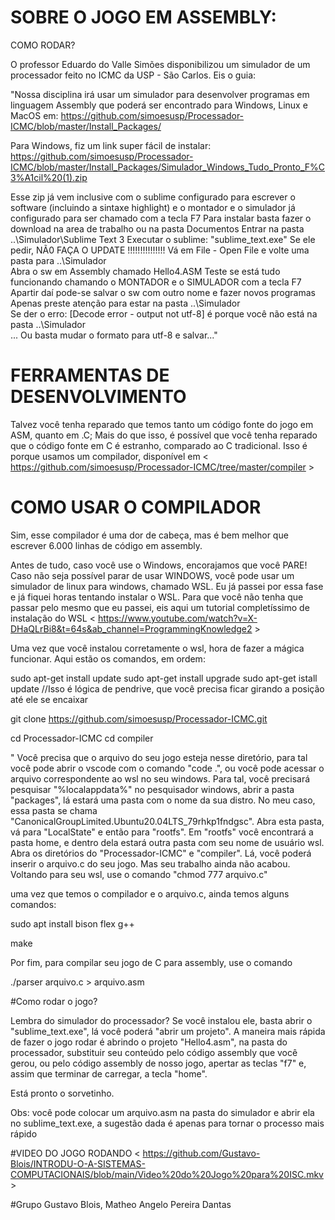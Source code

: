# SOBRE O JOGO EM ASSEMBLY:

COMO RODAR?

O professor Eduardo do Valle Simões disponibilizou um simulador de um processador feito no ICMC da USP - São Carlos. Eis o guia:


"Nossa disciplina irá usar um simulador para desenvolver programas em linguagem Assembly que poderá ser encontrado para Windows, Linux e MacOS em: https://github.com/simoesusp/Processador-ICMC/blob/master/Install_Packages/

Para Windows, fiz um link super fácil de instalar: https://github.com/simoesusp/Processador-ICMC/blob/master/Install_Packages/Simulador_Windows_Tudo_Pronto_F%C3%A1cil%20(1).zip

Esse zip já vem inclusive com o sublime configurado para escrever o software (incluindo a sintaxe highlight) e o montador e o simulador já configurado para ser chamado com a tecla F7
Para instalar basta fazer o download na area de trabalho ou na pasta Documentos
Entrar na pasta ..\Simulador\Sublime Text 3
Executar o sublime: "sublime_text.exe"
Se ele pedir, NÃ0 FAÇA O UPDATE !!!!!!!!!!!!!!!
Vá em File - Open File e volte uma pasta para ..\Simulador\
Abra o sw em Assembly chamado Hello4.ASM
Teste se está tudo funcionando chamando o MONTADOR e o SIMULADOR com a tecla F7
Apartir daí pode-se salvar o sw com outro nome e fazer novos programas
Apenas preste atenção para estar na pasta ..\Simulador\
Se der o erro: [Decode error - output not utf-8] é porque você não está na pasta ..\Simulador\
... Ou basta mudar o formato para utf-8 e salvar..."


# FERRAMENTAS DE DESENVOLVIMENTO

Talvez você tenha reparado que temos tanto um código fonte do jogo em ASM, quanto em .C; Mais do que isso, é possível que você tenha reparado que o código fonte em C é estranho, comparado ao C tradicional. Isso é porque usamos um compilador, disponível em  < https://github.com/simoesusp/Processador-ICMC/tree/master/compiler >


# COMO USAR O COMPILADOR

Sim, esse compilador é uma dor de cabeça, mas é bem melhor que escrever 6.000 linhas de código em assembly.

Antes de tudo, caso você use o Windows, encorajamos que você PARE! Caso não seja possível parar de usar WINDOWS, você pode usar um simulador de linux para windows, chamado WSL. Eu já passei por essa fase e já fiquei horas tentando instalar o WSL. Para que você não tenha que passar pelo mesmo que eu passei, eis aqui um tutorial completíssimo de instalação do WSL < https://www.youtube.com/watch?v=X-DHaQLrBi8&t=64s&ab_channel=ProgrammingKnowledge2 >

Uma vez que você instalou corretamente o wsl, hora de fazer a mágica funcionar. Aqui estão os comandos, em ordem:

sudo apt-get install update
sudo apt-get install upgrade
sudo apt-get istall update         //Isso é lógica de pendrive, que você precisa ficar girando a posição até ele se encaixar

git clone https://github.com/simoesusp/Processador-ICMC.git

cd Processador-ICMC
cd compiler




" Você precisa que o arquivo do seu jogo esteja nesse diretório, para tal você pode abrir o vscode com o comando "code .", ou você pode acessar o arquivo correspondente ao wsl no seu windows. Para tal, você precisará pesquisar "%localappdata%" no pesquisador windows, abrir a pasta "packages", lá estará uma pasta com o nome da sua distro. No meu caso, essa pasta se chama "CanonicalGroupLimited.Ubuntu20.04LTS_79rhkp1fndgsc". Abra esta pasta, vá para "LocalState" e então para "rootfs". Em "rootfs" você encontrará a pasta home, e dentro dela estará outra pasta com seu nome de usuário wsl. Abra os diretórios do "Processador-ICMC" e "compiler". Lá, você poderá inserir o arquivo.c do seu jogo. Mas seu trabalho ainda não acabou. Voltando para seu wsl, use o comando "chmod 777 arquivo.c"

uma vez que temos o compilador e o arquivo.c, ainda temos alguns comandos:

sudo apt install bison flex g++

make

Por fim, para compilar seu jogo de C para assembly, use o comando

./parser arquivo.c > arquivo.asm

#Como rodar o jogo?

Lembra do simulador do processador? Se você instalou ele, basta abrir o "sublime_text.exe", lá você poderá "abrir um projeto". A maneira mais rápida de fazer o jogo rodar é abrindo o projeto "Hello4.asm", na pasta do processador, substituir seu conteúdo pelo código assembly que você gerou, ou pelo código assembly de nosso jogo, apertar as teclas "f7" e, assim que terminar de carregar, a tecla "home".

Está pronto o sorvetinho.
 
Obs: você pode colocar um arquivo.asm na pasta do simulador e abrir ela no sublime_text.exe, a sugestão dada é apenas para tornar o processo mais rápido

#VIDEO DO JOGO RODANDO
< https://github.com/Gustavo-Blois/INTRODU-O-A-SISTEMAS-COMPUTACIONAIS/blob/main/Video%20do%20Jogo%20para%20ISC.mkv >

#Grupo
Gustavo Blois, Matheo Angelo Pereira Dantas
